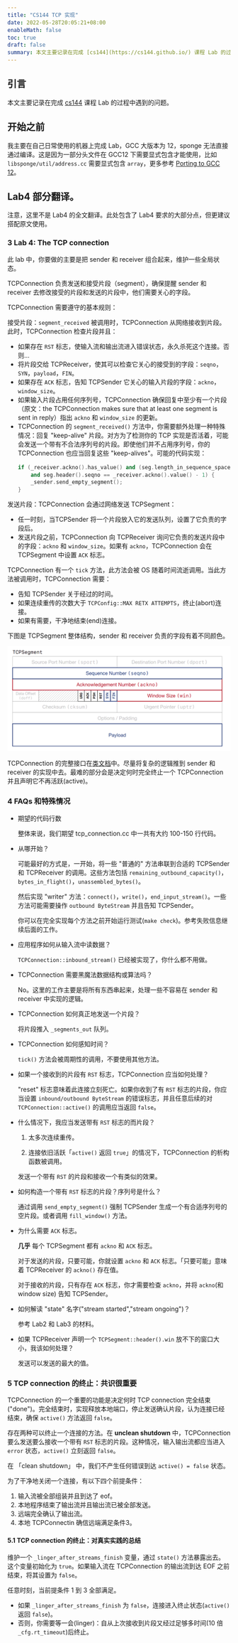 ```yaml
---
title: "CS144 TCP 实现"
date: 2022-05-28T20:05:21+08:00
enableMath: false
toc: true
draft: false
summary: 本文主要记录在完成 [cs144](https://cs144.github.io/) 课程 Lab 的过程中遇到的问题。
---
```


## 引言

本文主要记录在完成 [cs144](https://cs144.github.io/) 课程 Lab 的过程中遇到的问题。

## 开始之前

我主要在自己日常使用的机器上完成 Lab，GCC 大版本为 12，sponge 无法直接通过编译。这是因为一部分头文件在 GCC12 下需要显式包含才能使用，比如 `libsponge/util/address.cc` 需要显式包含 `array`，更多参考 [Porting to GCC 12](https://gcc.gnu.org/gcc-12/porting_to.html#:~:text=Header%20dependency%20changes)。

## Lab4 部分翻译。

注意，这里不是 Lab4 的全文翻译。此处包含了 Lab4 要求的大部分点，但更建议搭配原文使用。

### 3 Lab 4: The TCP connection

此 lab 中，你要做的主要是把 sender 和 receiver 组合起来，维护一些全局状态。

TCPConnection 负责发送和接受片段（segment），确保提醒 sender 和 receiver 去修改接受的片段和发送的片段中，他们需要关心的字段。

TCPConnection 需要遵守的基本规则：

接受片段：`segment_received` 被调用时，TCPConnection 从网络接收到片段。此时，TCPConnection 检查片段并且：

- 如果存在 `RST` 标志，使输入流和输出流进入错误状态，永久杀死这个连接。否则...
- 将片段交给 TCPReceiver，使其可以检查它关心的接受到的字段：`seqno`，`SYN`，`payload`，`FIN`。
- 如果存在 `ACK` 标志，告知 TCPSender 它关心的输入片段的字段：`ackno`，`window_size`。
- 如果输入片段占用任何序列号，TCPConnection 确保回复中至少有一个片段（原文：the TCPConnection makes
sure that at least one segment is sent in reply）指出 `ackno` 和 `window_size` 的更新。
- TCPConnection 的 `segment_received()` 方法中，你需要额外处理一种特殊情况：回复 "keep-alive" 片段。对方为了检测你的 TCP 实现是否活着，可能会发送一个带有不合法序列号的片段。即使他们并不占用序列号，你的 TCPConnection 也应当回复这些 "keep-alives"。可能的代码实现：
  ```c++
  if (_receiver.ackno().has_value() and (seg.length_in_sequence_space() == 0)
      and seg.header().seqno == _receiver.ackno().value() - 1) {
      _sender.send_empty_segment();
  }
  ```

发送片段：TCPConnection 会通过网络发送 TCPSegment：
- 任一时刻，当TCPSender 将一个片段放入它的发送队列，设置了它负责的字段后。
- 发送片段之前，TCPConnection 向 TCPReceiver 询问它负责的发送片段中的字段：`ackno` 和 `window_size`。如果有 `ackno`，TCPConnection 会在 TCPSegment 中设置 `ACK` 标志。

TCPConnection 有一个 `tick` 方法，此方法会被 OS 随着时间流逝调用。当此方法被调用时，TCPConnection 需要：
- 告知 TCPSender 关于经过的时间。
- 如果连续重传的次数大于 `TCPConfig::MAX RETX ATTEMPTS`，终止(abort)连接。
- 如果有需要，干净地结束(end)连接。

下图是 TCPSegment 整体结构，sender 和 receiver 负责的字段有着不同颜色。

![the overall structure of each TCPSegment](structure.png)

TCPConnection 的完整接口在[类文档](https://cs144.github.io/doc/lab4/class_t_c_p_connection.html)中。尽量将复杂的逻辑推到 sender 和 receiver 的实现中去。最难的部分会是决定何时完全终止一个 TCPConnection 并且声明它不再活跃(active)。

### 4 FAQs 和特殊情况

- 期望的代码行数

  整体来说，我们期望 tcp_connection.cc 中一共有大约 100-150 行代码。
- 从哪开始？

  可能最好的方式是，一开始，将一些 "普通的" 方法串联到合适的 TCPSender 和 TCPReceiver 的调用。这些方法包括 `remaining_outbound_capacity()`，`bytes_in_flight()`，`unassembled_bytes()`。
  
  然后实现 "writer" 方法：`connect()`，`write()`，`end_input_stream()`。一些方法可能需要操作 `outbound ByteStream` 并且告知 TCPSender。

  你可以在完全实现每个方法之前开始运行测试(`make check`)。参考失败信息继续后面的工作。
- 应用程序如何从输入流中读数据？

  `TCPConnection::inbound_stream()` 已经被实现了，你什么都不用做。
- TCPConnection 需要黑魔法数据结构或算法吗？

  No。这里的工作主要是将所有东西串起来，处理一些不容易在 sender 和 receiver 中实现的逻辑。
- TCPConnection 如何真正地发送一个片段？

  将片段推入 `_segments_out` 队列。
- TCPConnection 如何感知时间？

  `tick()` 方法会被周期性的调用，不要使用其他方法。
- 如果一个接收到的片段有 `RST` 标志，TCPConnection 应当如何处理？
  
  "reset" 标志意味着此连接立刻死亡。如果你收到了有 `RST` 标志的片段，你应当设置 `inbound/outbound ByteStream` 的错误标志，并且任意后续的对 `TCPConnection::active()` 的调用应当返回 `false`。
- 什么情况下，我应当发送带有 `RST` 标志的而片段？

  1. 太多次连续重传。

  2. 连接依旧活跃「`active()` 返回 `true`」的情况下，TCPConnection 的析构函数被调用。

  发送一个带有 `RST` 的片段和接收一个有类似的效果。

- 如何构造一个带有 `RST` 标志的片段？序列号是什么？

  通过调用 `send_empty_segment()` 强制 TCPSender 生成一个有合适序列号的空片段。或者调用 `fill_window()` 方法。
- 为什么需要 `ACK` 标志。

  **几乎** 每个 TCPSegment 都有 `ackno` 和 `ACK` 标志。

  对于发送的片段，只要可能，你就设置 `ackno` 和 `ACK` 标志。「只要可能」意味着 TCPReceiver 的 `ackno()` 存在值。

  对于接收的片段，只有存在 `ACK` 标志，你才需要检查 `ackno`，并将 `ackno`(和 window size) 告知 TCPSender。
- 如何解读 "state" 名字("stream started","stream ongoing")？

  参考 Lab2 和 Lab3 的材料。
- 如果 TCPReceiver 声明一个 `TCPSegment::header().win` 放不下的窗口大小，我该如何处理？

  发送可以发送的最大的值。

### 5 TCP connection 的终止：共识很重要

TCPConnection 的一个重要的功能是决定何时 TCP connection 完全结束("done")。完全结束时，实现释放本地端口，停止发送确认片段，认为连接已经结束，确保 `active()` 方法返回 `false`。

存在两种可以终止一个连接的方法。在 **unclean shutdown** 中，TCPConnection 要么发送要么接收一个带有 `RST` 标志的片段。这种情况，输入输出流都应当进入 `error` 状态，`active()` 立刻返回 `false`。

在 「clean shutdown」 中，我们不产生任何错误到达 `active() = false` 状态。

为了干净地关闭一个连接，有以下四个前提条件：

1. 输入流被全部组装并且到达了 eof。
2. 本地程序结束了输出流并且输出流已被全部发送。
3. 远端完全确认了输出流。
4. 本地 TCPConnectin 确信远端满足条件3。

#### 5.1 TCP connection 的终止：对真实实践的总结

维护一个 `_linger_after_streams_finish` 变量，通过 `state()` 方法暴露出去。这个变量初始化为 `true`。如果输入流在 TCPConnection 的输出流到达 EOF 之前结束，将其设置为 `false`。

任意时刻，当前提条件 1 到 3 全部满足。
- 如果 `_linger_after_streams_finish` 为 `false`，连接进入终止状态(`active()` 返回 `false`)。
- 否则，你需要等一会(linger)：自从上次接收到片段又经过足够多时间(10 倍 `_cfg.rt_timeout`)后终止。
